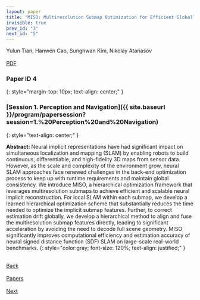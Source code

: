 ```yaml
---
layout: paper
title: "MISO: Multiresolution Submap Optimization for Efficient Globally Consistent Neural Implicit Reconstruction"
invisible: true
prev_id: "3"
next_id: "5"
---
```

<div class="paper-authors">
  <div class="paper-author-box">
    <div class="paper-author-name">Yulun Tian, Hanwen Cao, Sunghwan Kim, Nikolay Atanasov</div>
    <div class="paper-author-uni"></div>
  </div>
</div>

<div class="paper-pdf-modern">
  <div class="paper-menu-icon">
    <a href="https://www.roboticsproceedings.org/rss21/p004.pdf" title="Download PDF" target="_blank">
      <i class="fa fa-file-pdf-o"></i><br>
      <span class="paper-menu-label">PDF</span>
    </a>
  </div>
</div>

### Paper ID 4
{: style="margin-top: 10px; text-align: center;" }

### [Session 1. Perception and Navigation]({{ site.baseurl }}/program/papersession?session=1.%20Perception%20and%20Navigation)
{: style="text-align: center;" }

<b style="color: black;">Abstract: </b>Neural implicit representations have had significant impact on simultaneous localization and mapping (SLAM) by enabling robots to build continuous, differentiable, and high-fidelity 3D maps from sensor data. However, as the scale and complexity of the environment grow, neural SLAM approaches face renewed challenges in the back-end optimization process to keep up with runtime requirements and maintain global consistency. We introduce MISO, a hierarchical optimization framework that leverages multiresolution submaps to achieve efficient and scalable neural implicit reconstruction. For local SLAM within each submap, we develop a learned hierarchical optimization scheme that substantially reduces the time needed to optimize the implicit submap features. Further, to correct estimation drift globally, we develop a hierarchical method to align and fuse the multiresolution submap features directly, leading to significant acceleration by avoiding the need to decode full scene geometry. MISO significantly improves computational efficiency and estimation accuracy of neural signed distance function (SDF) SLAM on large-scale real-world benchmarks.
{: style="color:gray; font-size: 120%; text-align: justified;" }

<div class="paper-menu">
  <div class="paper-menu-inner">
    <a href="{{ site.baseurl }}/program/papers/3/" title="Previous Paper">
            <div class="paper-menu-icon">
                <i class="fa fa-chevron-left"></i><br>
                <span class="paper-menu-label">Back</span>
            </div>
        </a>
    <a href="{{ site.baseurl }}/program/papers" title="All Papers">
      <div class="paper-menu-icon">
        <i class="fa fa-list"></i><br>
        <span class="paper-menu-label">Papers</span>
      </div>
    </a>
    <a href="{{ site.baseurl }}/program/papers/5/" title="Next Paper">
            <div class="paper-menu-icon">
                <i class="fa fa-chevron-right"></i><br>
                <span class="paper-menu-label">Next</span>
            </div>
        </a>
  </div>
</div>
